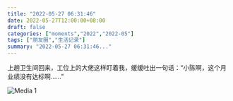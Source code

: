 ```yaml
---
title: "2022-05-27 06:31:46"
date: 2022-05-27T12:00:00+08:00
draft: false
categories: ["moments","2022","2022-05"]
tags: ["朋友圈","生活记录"]
summary: "2022-05-27 06:31:46..."
---
```


上趟卫生间回来，工位上的大佬这样盯着我，缓缓吐出一句话：“小陈啊，这个月业绩没有达标啊……”

![Media 1](/Moments/photos/2022-05-27/202205270631460.jpg)

